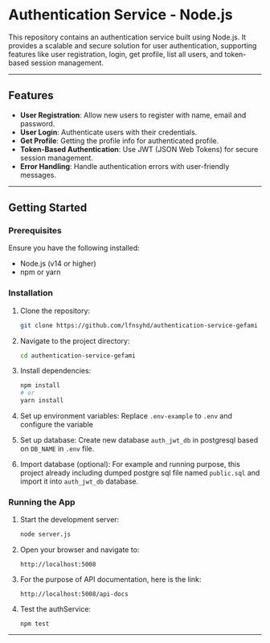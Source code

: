 # Authentication Service - Node.js

This repository contains an authentication service built using Node.js. It provides a scalable and secure solution for user authentication, supporting features like user registration, login, get profile, list all users, and token-based session management.

---

## Features

- **User Registration**: Allow new users to register with name, email and password.
- **User Login**: Authenticate users with their credentials.
- **Get Profile**: Getting the profile info for authenticated profile.
- **Token-Based Authentication**: Use JWT (JSON Web Tokens) for secure session management.
- **Error Handling**: Handle authentication errors with user-friendly messages.

---

## Getting Started

### Prerequisites

Ensure you have the following installed:
- Node.js (v14 or higher)
- npm or yarn

### Installation

1. Clone the repository:
   ```bash
   git clone https://github.com/lfnsyhd/authentication-service-gefami
   ```

2. Navigate to the project directory:
   ```bash
   cd authentication-service-gefami
   ```

3. Install dependencies:
   ```bash
   npm install
   # or
   yarn install
   ```

4. Set up environment variables:
   Replace `.env-example` to `.env` and configure the variable

5. Set up database:
   Create new database `auth_jwt_db` in postgresql based on `DB_NAME` in `.env` file.

6. Import database (optional):
   For example and running purpose, this project already including dumped postgre sql file named `public.sql` and import it into `auth_jwt_db` database.

### Running the App

1. Start the development server:
   ```bash
   node server.js

2. Open your browser and navigate to:
   ```
   http://localhost:5008
   ```

3. For the purpose of API documentation, here is the link:
   ```
   http://localhost:5008/api-docs
   ```

4. Test the authService:
   ```
   npm test
   ```

---